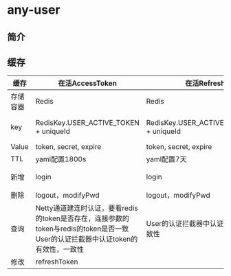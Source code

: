 # any-user
## 简介

## 缓存

| 缓存     | 在活AccessToken                                                                             | 在活RefreshToken                                | 请求记录                                                |
| -------- |-------------------------------------------------------------------------------------------|-----------------------------------------------| ------------------------------------------------------- |
| 存储容器 | Redis                                                                                     | Redis                                         | Redis                                                   |
| key      | RedisKey.USER_ACTIVE_TOKEN + uniqueId                                                     | RedisKey.USER_ACTIVE_TOKEN_REFRESH + uniqueId | RedisKey.USER_REQ_RECORD + uniqueId + SPLIT_V + traceId |
| Value    | token, secret, expire                                                                     | token, secret, expire                         | ""                                                      |
| TTL      | yaml配置1800s                                                                               | yaml配置7天                                      | 300s                                                    |
| 新增     | login                                                                                     | login                                         | User的认证拦截器中认证成功的请求                        |
| 删除     | logout，modifyPwd                                                                          | logout，modifyPwd                              |                                                         |
| 查询     | Netty通道建连时认证，要看redis的token是否存在，连接参数的token与redis的token是否一致<br />User的认证拦截器中认证token的有效性，一致性 | User的认证拦截器中认证token的有效性，一致性                    | User的认证拦截器中认证时，看是不是重放攻击              |
| 修改     | refreshToken                                                                              |                                               |                                                         |

